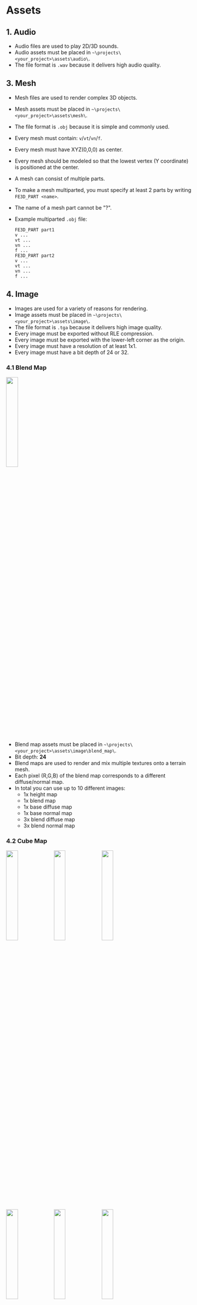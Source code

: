 # Assets

## 1. Audio

- Audio files are used to play 2D/3D sounds.
- Audio assets must be placed in `~\projects\<your_project>\assets\audio\`.
- The file format is `.wav` because it delivers high audio quality.

## 3. Mesh

- Mesh files are used to render complex 3D objects.
- Mesh assets must be placed in `~\projects\<your_project>\assets\mesh\`.
- The file format is `.obj` because it is simple and commonly used.
- Every mesh must contain: `v`/`vt`/`vn`/`f`.
- Every mesh must have XYZ(0,0,0) as center.
- Every mesh should be modeled so that the lowest vertex (Y coordinate) is positioned at the center.
- A mesh can consist of multiple parts.
- To make a mesh multiparted, you must specify at least 2 parts by writing `FE3D_PART <name>`.
- The name of a mesh part cannot be "?".
- Example multiparted `.obj` file:

  ```text
  FE3D_PART part1
  v ...
  vt ...
  vn ...
  f ...
  FE3D_PART part2
  v ...
  vt ...
  vn ...
  f ...
  ```

## 4. Image

- Images are used for a variety of reasons for rendering.
- Image assets must be placed in `~\projects\<your_project>\assets\image\`.
- The file format is `.tga` because it delivers high image quality.
- Every image must be exported without RLE compression.
- Every image must be exported with the lower-left corner as the origin.
- Every image must have a resolution of at least 1x1.
- Every image must have a bit depth of 24 or 32.

### 4.1 Blend Map

<img src="../image/blend_map.png" width="25%"/>

- Blend map assets must be placed in `~\projects\<your_project>\assets\image\blend_map\`.
- Bit depth: **24**
- Blend maps are used to render and mix multiple textures onto a terrain mesh.
- Each pixel (R,G,B) of the blend map corresponds to a different diffuse/normal map.
- In total you can use up to 10 different images:
  - 1x height map
  - 1x blend map
  - 1x base diffuse map
  - 1x base normal map
  - 3x blend diffuse map
  - 3x blend normal map

### 4.2 Cube Map

<img src="../image/skybox_left.png" width="25%"/>
<img src="../image/skybox_right.png" width="25%"/>
<img src="../image/skybox_bottom.png" width="25%"/>
<img src="../image/skybox_top.png" width="25%"/>
<img src="../image/skybox_back.png" width="25%"/>
<img src="../image/skybox_front.png" width="25%"/>

- Cube map assets must be placed in `~\projects\<your_project>\assets\image\cube_map\`
- Recommended bit depth: **24**
- Cube maps are used to render a skybox around the camera.
- A cube map consists of 6 images: left, right, bottom, top, back, front.
- All images must have a squared resolution.
- All images must have the same resolution.
- All images must have the same bit depth.

### 4.3 Diffuse Map

<img src="../image/diffuse_map.png" width="25%"/>

- Diffuse map assets must be placed in `~\projects\<your_project>\assets\image\diffuse_map\`
- Recommended bit depth: **24/32**
- Diffuse maps are used to render a variety of colors to a mesh.

### 4.4 Displacement Map

<img src="../image/displacement_map.png" width="25%"/>

- Displacement map assets must be placed in `~\projects\<your_project>\assets\image\displacement_map\`
- Recommended bit depth: **24**
- Displacement maps are used to create waves in a water mesh.
- RGB pixels are automatically averaged to calculate their intensity.
- The intensity of each pixel corresponds to a vertex height.

### 4.5 DUDV Map

<img src="../image/dudv_map.png" width="25%"/>

- DUDV map assets must be placed in `~\projects\<your_project>\assets\image\dudv_map\`
- Recommended bit depth: **24**
- DUDV maps are used to create ripples in a water texture.

### 4.6 Emission Map

<img src="../image/emission_map.png" width="25%"/>

- Emission map assets must be placed in `~\projects\<your_project>\assets\image\emission_map\`
- Recommended bit depth: **24**
- Emission maps are used to make certain parts of a mesh appear brighter.

### 4.7 Flare Map

<img src="../image/flare_map.png" width="25%"/>

- Flare map assets must be placed in `~\projects\<your_project>\assets\image\flare_map\`
- Recommended bit depth: **24**
- Flare maps are used in the [lens flare effect](GRAPHICS.md).
- The pixel colors in the flare map are added to the 3D rendering pixels in the post-processing pipeline

### 4.8 Font Map

<img src="../image/font_map.png" width="50%"/>

- Font map assets must be placed in `~\projects\<your_project>\assets\image\font_map\`
- Recommended bit depth: **32**
- Font maps are used to render text.
- A [font generator](http://www.codehead.co.uk/cbfg/) must be used to create font maps.
- Each font map must have 6 rows and 16 columns.

### 4.9 Height Map

<img src="../image/height_map.png" width="25%"/>

- Height map assets must be placed in `~\projects\<your_project>\assets\image\height_map\`.
- Recommended bit depth: **24**
- A maximum resolution of 1024 pixels is recommended.
- A resolution where the width equals the height is recommended.
- Height maps are used to generate a terrain mesh.
- RGB pixels are automatically averaged to calculate their intensity.
- The intensity of each pixel corresponds to a vertex height.

### 4.10 Normal Map

<img src="../image/normal_map.png" width="25%"/>

- Normal map assets must be placed in `~\projects\<your_project>\assets\image\normal_map\`
- Recommended bit depth: **24**
- Normal maps are used for more detailed lighting effects on a mesh.

### 4.11 Reflection Map

<img src="../image/reflection_map.png" width="25%"/>

- Reflection map assets must be placed in `~\projects\<your_project>\assets\image\reflection_map\`
- Recommended bit depth: **24**
- Reflection maps are used to specify which parts of a mesh are reflective.

### 4.12 Specular Map

<img src="../image/specular_map.png" width="25%"/>

- Specular map assets must be placed in `~\projects\<your_project>\assets\image\specular_map\`
- Recommended bit depth: **24**
- Specular maps are used to specify which parts of a mesh are specular lighted.
